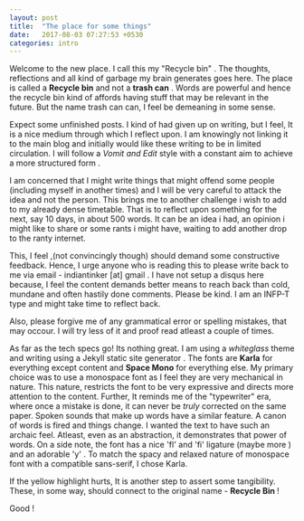 ```yaml
---
layout: post
title:  "The place for some things"
date:   2017-08-03 07:27:53 +0530
categories: intro
---
```


Welcome to the new place. I call this my "Recycle bin" . The thoughts, reflections and all kind of garbage my brain generates goes here. The place is called a **Recycle bin** and not a **trash can** . Words are powerful and hence the recycle bin kind of affords having stuff that may be relevant in the future. But the name trash can can, I feel be demeaning in some sense. 

Expect some unfinished posts. I kind of had given up on writing, but I feel, It is a nice medium through which I reflect upon. I am knowingly not linking it to the main blog and initially would like these writing to be in limited circulation. I will follow a *Vomit and Edit* style with a constant aim to achieve a more structured form . 


I am concerned that I might write things that might offend some people (including myself in another times) and I will be very careful to attack the idea and not the person. This brings me to another challenge i wish to add to my already dense timetable. That is to reflect upon something for the next, say 10 days, in about 500 words. It can be an idea i had, an opinion i might like to share or some rants i might have, waiting to add another drop to the ranty internet.

This, I feel ,(not convincingly though) should demand some constructive feedback. Hence, I urge anyone who is reading this to please write back to me via email - indiantinker [at] gmail . I have not setup a disqus here because, I feel the content demands better means to reach back than cold, mundane and often hastily done comments. Please be kind. I am an INFP-T type and might take time to reflect back.

Also, please forgive me of any grammatical error or spelling mistakes, that may occour. I will try less of it and proof read atleast a couple of times.  

As far as the tech specs go! Its nothing great. I am using a *whiteglass* theme and writing using a Jekyll static site generator . The fonts are **Karla** for everything except content and **Space Mono** for everything else. My primary choice was to use a monospace font as I feel they are very mechanical in nature. This nature, restricts the font to be very expressive and directs more attention to the content. Further, It reminds me of the "typewriter" era, where once a mistake is done, it can never be *truly*  corrected on the same paper. Spoken sounds that make up words have a similar feature. A canon of words is fired and things change. I wanted the text to have such an archaic feel. Atleast, even as an abstraction, it demonstrates that power of words. On a side note, the font has a nice 'fl' and 'fi' ligature (maybe more ) and an adorable 'y' . To match the spacy and relaxed nature of monospace font with a compatible sans-serif, I chose Karla. 

If the yellow highlight hurts, It is another step to assert some tangibility. These, in some way, should connect to the original name - **Recycle Bin** ! 

Good !

